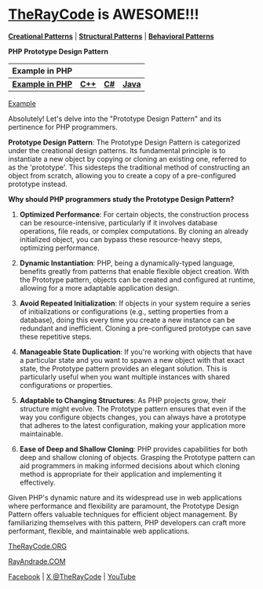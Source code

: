 # [TheRayCode](../../../README.md) is AWESOME!!!

**[Creational Patterns](../README.md)** | **[Structural Patterns](../../Structural/README.md)** | **[Behavioral Patterns](../../Behavioral/README.md)**

**PHP Prototype Design Pattern**

|Example in PHP|   |   |   |
|---|---|---|---|
|  [**Example in PHP**](README.md) | [**C++**](../../../CPP/Creational/Prototype/README.md) | [**C#**](../../../Csharp/Creational/Prototype/README.md) | [**Java**](../../../Java/Creational/Prototype/README.md) |

[Example](Show/README.md)

Absolutely! Let's delve into the "Prototype Design Pattern" and its pertinence for PHP programmers.

**Prototype Design Pattern**:
The Prototype Design Pattern is categorized under the creational design patterns. Its fundamental principle is to instantiate a new object by copying or cloning an existing one, referred to as the 'prototype'. This sidesteps the traditional method of constructing an object from scratch, allowing you to create a copy of a pre-configured prototype instead.

**Why should PHP programmers study the Prototype Design Pattern?**

1. **Optimized Performance**: For certain objects, the construction process can be resource-intensive, particularly if it involves database operations, file reads, or complex computations. By cloning an already initialized object, you can bypass these resource-heavy steps, optimizing performance.

2. **Dynamic Instantiation**: PHP, being a dynamically-typed language, benefits greatly from patterns that enable flexible object creation. With the Prototype pattern, objects can be created and configured at runtime, allowing for a more adaptable application design.

3. **Avoid Repeated Initialization**: If objects in your system require a series of initializations or configurations (e.g., setting properties from a database), doing this every time you create a new instance can be redundant and inefficient. Cloning a pre-configured prototype can save these repetitive steps.

4. **Manageable State Duplication**: If you're working with objects that have a particular state and you want to spawn a new object with that exact state, the Prototype pattern provides an elegant solution. This is particularly useful when you want multiple instances with shared configurations or properties.

5. **Adaptable to Changing Structures**: As PHP projects grow, their structure might evolve. The Prototype pattern ensures that even if the way you configure objects changes, you can always have a prototype that adheres to the latest configuration, making your application more maintainable.

6. **Ease of Deep and Shallow Cloning**: PHP provides capabilities for both deep and shallow cloning of objects. Grasping the Prototype pattern can aid programmers in making informed decisions about which cloning method is appropriate for their application and implementing it effectively.

Given PHP's dynamic nature and its widespread use in web applications where performance and flexibility are paramount, the Prototype Design Pattern offers valuable techniques for efficient object management. By familiarizing themselves with this pattern, PHP developers can craft more performant, flexible, and maintainable web applications.

[TheRayCode.ORG](https://www.TheRayCode.org)  

[RayAndrade.COM](https://www.RayAndrade.com)

[Facebook](https://www.facebook.com/TheRayCode/) | [X @TheRayCode](https://www.x.com/TheRayCode/) | [YouTube](https://www.youtube.com/TheRayCode/)
